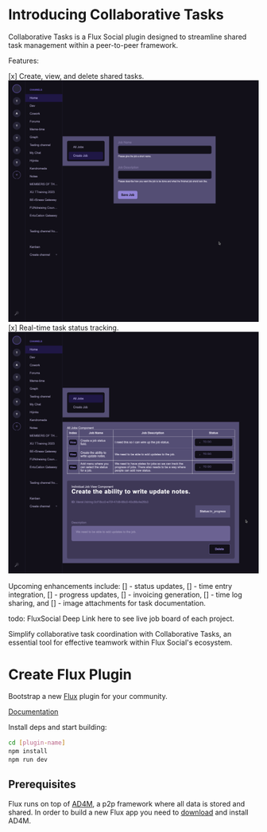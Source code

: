 # Introducing Collaborative Tasks

Collaborative Tasks is a Flux Social plugin designed to streamline shared task management within a peer-to-peer framework.

Features:

[x] Create, view, and delete shared tasks.
![Create Job View](./src/assets/create_job.png)
[x] Real-time task status tracking.
![View All Jobs and Single Job to Update](./src/assets/all_jobs_single_job.png)

Upcoming enhancements include:
[] - status updates, 
[] - time entry integration, 
[] - progress updates, 
[] - invoicing generation, 
[] - time log sharing, and 
[] - image attachments for task documentation.


todo: FluxSocial Deep Link here to see live job board of each project.


Simplify collaborative task coordination with Collaborative Tasks, an essential tool for effective teamwork within Flux Social's ecosystem.



# Create Flux Plugin

Bootstrap a new [Flux](https://fluxsocial.io) plugin for your community.

[Documentation](https://docs.fluxsocial.io/create-flux-plugin/getting-started/introduction.html)

Install deps and start building:

```bash [npm]
cd [plugin-name]
npm install
npm run dev
```

## Prerequisites

Flux runs on top of [AD4M](https://ad4m.dev), a p2p framework where all data is stored and shared. In order to build a new Flux app you need to [download](https://ad4m.dev/download) and install AD4M.
